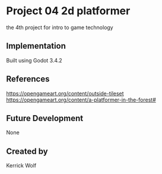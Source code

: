 
# Project 04 2d platformer


the 4th project for intro to game technology


## Implementation

Built using Godot 3.4.2




## References

https://opengameart.org/content/outside-tileset
https://opengameart.org/content/a-platformer-in-the-forest#


## Future Development

None


## Created by 

Kerrick Wolf
```
